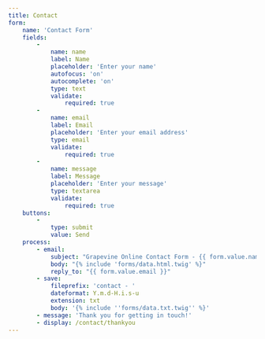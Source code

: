 ```yaml
---
title: Contact
form:
    name: 'Contact Form'
    fields:
        -
            name: name
            label: Name
            placeholder: 'Enter your name'
            autofocus: 'on'
            autocomplete: 'on'
            type: text
            validate:
                required: true
        -
            name: email
            label: Email
            placeholder: 'Enter your email address'
            type: email
            validate:
                required: true
        -
            name: message
            label: Message
            placeholder: 'Enter your message'
            type: textarea
            validate:
                required: true
    buttons:
        -
            type: submit
            value: Send
    process:
        - email:
            subject: "Grapevine Online Contact Form - {{ form.value.name|e }}"
            body: "{% include 'forms/data.html.twig' %}"
            reply_to: "{{ form.value.email }}"
        - save:
            fileprefix: 'contact - '
            dateformat: Y.m.d-H.i.s-u
            extension: txt
            body: '{% include ''forms/data.txt.twig'' %}'
        - message: 'Thank you for getting in touch!'
        - display: /contact/thankyou
---
```

